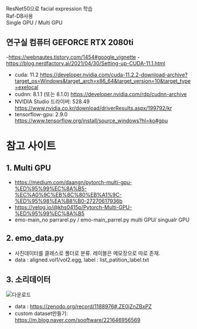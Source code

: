 ResNet50으로 facial expression 학습  
Raf-DB사용  
Single GPU / Multi GPU  

## 연구실 컴퓨터 GEFORCE RTX 2080ti
-https://webnautes.tistory.com/1454#google_vignette
-https://blog.nerdfactory.ai/2021/04/30/Setting-up-CUDA-11.1.html
- cuda: 11.2  https://developer.nvidia.com/cuda-11.2.2-download-archive?target_os=Windows&target_arch=x86_64&target_version=10&target_type=exelocal
- cudnn: 8.1.1 (또는 8.1.0)  https://developer.nvidia.com/rdp/cudnn-archive
- NVIDIA Studio 드라이버: 528.49  https://www.nvidia.co.kr/download/driverResults.aspx/199792/kr
- tensorflow-gpu: 2.9.0  https://www.tensorflow.org/install/source_windows?hl=ko#gpu

# 참고 사이트
## 1. Multi GPU 
- https://medium.com/daangn/pytorch-multi-gpu-%ED%95%99%EC%8A%B5-%EC%A0%9C%EB%8C%80%EB%A1%9C-%ED%95%98%EA%B8%B0-27270617936b  
- https://velog.io/@khs0415p/Pytorch-Multi-GPU-%ED%95%99%EC%8A%B5  
- emo-main_no parrarel.py / emo-main_parrel.py multi GPU/ singualr GPU

## 2. emo_data.py  
- 사진데이터를 클래스로 폴더로 분류. 레이블은 메모장으로 따로 존재.  
- data : aligned.vol1/vol2.egg, label : list_patition_label.txt
  
## 3. 소리데이터  
![다운로드](https://user-images.githubusercontent.com/59861622/235306897-d06588e0-147b-4f66-8550-26eb5361d0ce.png)  
- data : https://zenodo.org/record/1188976#.ZE0iZnZBxPZ
- custom dataset만들기: https://m.blog.naver.com/sooftware/221646956569

